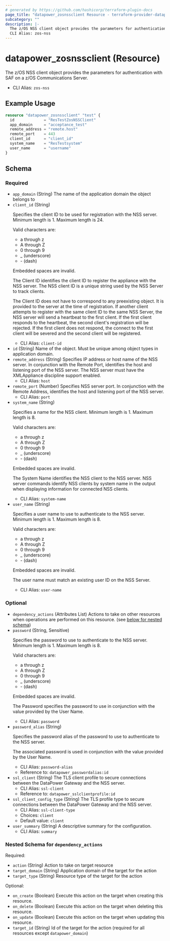 ```yaml
---
# generated by https://github.com/hashicorp/terraform-plugin-docs
page_title: "datapower_zosnssclient Resource - terraform-provider-datapower"
subcategory: ""
description: |-
  The z/OS NSS client object provides the parameters for authentication with SAF on a z/OS Communications Server.
  CLI Alias: zos-nss
---
```


# datapower_zosnssclient (Resource)

The z/OS NSS client object provides the parameters for authentication with SAF on a z/OS Communications Server.
  - CLI Alias: `zos-nss`

## Example Usage

```terraform
resource "datapower_zosnssclient" "test" {
  id             = "ResTestZosNSSClient"
  app_domain     = "acceptance_test"
  remote_address = "remote.host"
  remote_port    = 443
  client_id      = "client_id"
  system_name    = "ResTestsystem"
  user_name      = "username"
}
```

<!-- schema generated by tfplugindocs -->
## Schema

### Required

- `app_domain` (String) The name of the application domain the object belongs to
- `client_id` (String) <p>Specifies the client ID to be used for registration with the NSS server. Minimum length is 1. Maximum length is 24.</p><p>Valid characters are:</p><p><ul><li>a through z</li><li>A through Z</li><li>0 through 9</li><li>_ (underscore)</li><li>- (dash)</li></ul></p><p>Embedded spaces are invalid.</p><p>The Client ID identifies the client ID to register the appliance with the NSS server. The NSS client ID is a unique string used by the NSS Server to track clients.</p><p>The Client ID does not have to correspond to any preexisting object. It is provided to the server at the time of registration. If another client attempts to register with the same client ID to the same NSS Server, the NSS server will send a heartbeat to the first client. If the first client responds to the heartbeat, the second client's registration will be rejected. If the first client does not respond, the connect to the first client will be severed and the second client will be registered.</p>
  - CLI Alias: `client-id`
- `id` (String) Name of the object. Must be unique among object types in application domain.
- `remote_address` (String) Specifies IP address or host name of the NSS server. In conjunction with the Remote Port, identifies the host and listening port of the NSS server. The NSS server must have the XMLAppliance discipline support enabled.
  - CLI Alias: `host`
- `remote_port` (Number) Specifies NSS server port. In conjunction with the Remote Address, identifies the host and listening port of the NSS server.
  - CLI Alias: `port`
- `system_name` (String) <p>Specifies a name for the NSS client. Minimum length is 1. Maximum length is 8.</p><p>Valid characters are:</p><p><ul><li>a through z</li><li>A through Z</li><li>0 through 9</li><li>_ (underscore)</li><li>- (dash)</li></ul></p><p>Embedded spaces are invalid.</p><p>The System Name identifies the NSS client to the NSS server. NSS server commands identify NSS clients by system name in the output when displaying information for connected NSS clients.</p>
  - CLI Alias: `system-name`
- `user_name` (String) <p>Specifies a user name to use to authenticate to the NSS server. Minimum length is 1. Maximum length is 8.</p><p>Valid characters are:</p><p><ul><li>a through z</li><li>A through Z</li><li>0 through 9</li><li>_ (underscore)</li><li>- (dash)</li></ul></p><p>Embedded spaces are invalid.</p><p>The user name must match an existing user ID on the NSS Server.</p>
  - CLI Alias: `user-name`

### Optional

- `dependency_actions` (Attributes List) Actions to take on other resources when operations are performed on this resource. (see [below for nested schema](#nestedatt--dependency_actions))
- `password` (String, Sensitive) <p>Specifies the password to use to authenticate to the NSS server. Minimum length is 1. Maximum length is 8.</p><p>Valid characters are:</p><p><ul><li>a through z</li><li>A through Z</li><li>0 through 9</li><li>_ (underscore)</li><li>- (dash)</li></ul></p><p>Embedded spaces are invalid.</p><p>The Password specifies the password to use in conjunction with the value provided by the User Name.</p>
  - CLI Alias: `password`
- `password_alias` (String) <p>Specifies the password alias of the password to use to authenticate to the NSS server.</p><p>The associated password is used in conjunction with the value provided by the User Name.</p>
  - CLI Alias: `password-alias`
  - Reference to: `datapower_passwordalias:id`
- `ssl_client` (String) The TLS client profile to secure connections between the DataPower Gateway and the NSS server.
  - CLI Alias: `ssl-client`
  - Reference to: `datapower_sslclientprofile:id`
- `ssl_client_config_type` (String) The TLS profile type to secure connections between the DataPower Gateway and the NSS server.
  - CLI Alias: `ssl-client-type`
  - Choices: `client`
  - Default value: `client`
- `user_summary` (String) A descriptive summary for the configuration.
  - CLI Alias: `summary`

<a id="nestedatt--dependency_actions"></a>
### Nested Schema for `dependency_actions`

Required:

- `action` (String) Action to take on target resource
- `target_domain` (String) Application domain of the target for the action
- `target_type` (String) Resource type of the target for the action

Optional:

- `on_create` (Boolean) Execute this action on the target when creating this resource.
- `on_delete` (Boolean) Execute this action on the target when deleting this resource.
- `on_update` (Boolean) Execute this action on the target when updating this resource.
- `target_id` (String) Id of the target for the action (required for all resources except `datapower_domain`)
